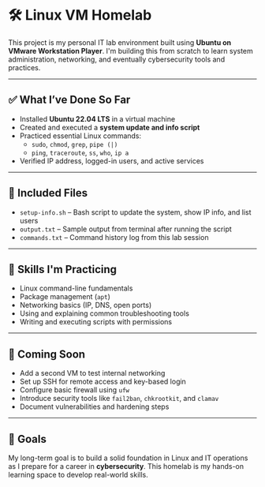 # 🛠️ Linux VM Homelab

This project is my personal IT lab environment built using **Ubuntu on VMware Workstation Player**. I'm building this from scratch to learn system administration, networking, and eventually cybersecurity tools and practices.

---

## ✅ What I’ve Done So Far

- Installed **Ubuntu 22.04 LTS** in a virtual machine
- Created and executed a **system update and info script**
- Practiced essential Linux commands:
  - `sudo`, `chmod`, `grep`, `pipe (|)`
  - `ping`, `traceroute`, `ss`, `who`, `ip a`
- Verified IP address, logged-in users, and active services

---

## 📂 Included Files

- `setup-info.sh` – Bash script to update the system, show IP info, and list users
- `output.txt` – Sample output from terminal after running the script
- `commands.txt` – Command history log from this lab session

---

## 🎯 Skills I'm Practicing

- Linux command-line fundamentals
- Package management (`apt`)
- Networking basics (IP, DNS, open ports)
- Using and explaining common troubleshooting tools
- Writing and executing scripts with permissions

---

## 🚧 Coming Soon

- Add a second VM to test internal networking
- Set up SSH for remote access and key-based login
- Configure basic firewall using `ufw`
- Introduce security tools like `fail2ban`, `chkrootkit`, and `clamav`
- Document vulnerabilities and hardening steps

---

## 📌 Goals

My long-term goal is to build a solid foundation in Linux and IT operations as I prepare for a career in **cybersecurity**. This homelab is my hands-on learning space to develop real-world skills.

